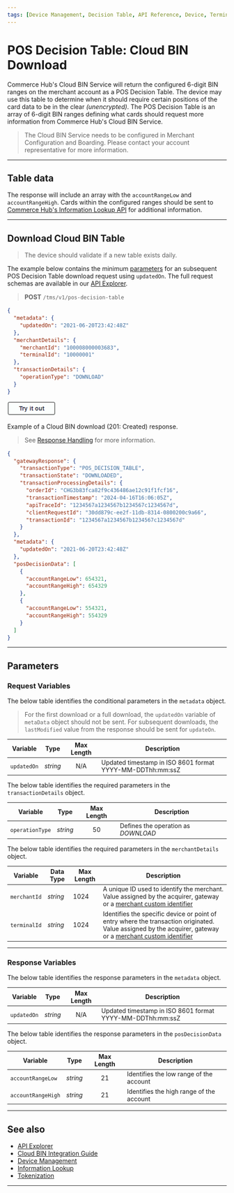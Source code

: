 ```yaml
---
tags: [Device Management, Decision Table, API Reference, Device, Terminal, Point of Sale]
---
```


# POS Decision Table: Cloud BIN Download

Commerce Hub's Cloud BIN Service will return the configured 6-digit BIN ranges on the merchant account as a POS Decision Table. The device may use this table to determine when it should require certain positions of the card data to be in the clear *(unencrypted)*. The POS Decision Table is an array of 6-digit BIN ranges defining what cards should request more information from Commerce Hub's Cloud BIN Service.

<!-- theme: info-->
> The Cloud BIN Service needs to be configured in Merchant Configuration and Boarding. Please contact your account representative for more information.

---

## Table data

The response will include an array with the `accountRangeLow` and `accountRangeHigh`. Cards within the configured ranges should be sent to [Commerce Hub's Information Lookup API](?path=docs/Resources/API-Documents/Payments_VAS/Information-Lookup.md#cloud-bin-request) for additional information.

---

## Download Cloud BIN Table

<!-- theme: caution --->
> The device should validate if a new table exists daily.

<!--
type: tab
titles: Request, Response
-->

The example below contains the minimum [parameters](#parameters) for an subsequent POS Decision Table download request using `updatedOn`. The full request schemas are available in our [API Explorer](../api/?type=post&path=/tms/v1/pos-decision-table).

<!-- theme: success -->
> **POST** `/tms/v1/pos-decision-table`

```json
{
  "metadata": {
    "updatedOn": "2021-06-20T23:42:48Z"
  },
  "merchantDetails": {
    "merchantId": "100008000003683",
    "terminalId": "10000001"
  },
  "transactionDetails": {
    "operationType": "DOWNLOAD"
  }
}
```

[![Try it out](../../../../assets/images/button.png)](../api/?type=post&path=/tms/v1/pos-decision-table)

<!--
type: tab
-->

Example of a Cloud BIN download (201: Created) response.

<!-- theme: info -->
> See [Response Handling](?path=docs/Resources/Guides/Response-Codes/Response-Handling.md) for more information.

```json
{
  "gatewayResponse": {
    "transactionType": "POS_DECISION_TABLE",
    "transactionState": "DOWNLOADED",
    "transactionProcessingDetails": {
      "orderId": "CHG3b83fca82f9c436486ae12c91f1fcf16",
      "transactionTimestamp": "2024-04-16T16:06:05Z",
      "apiTraceId": "1234567a1234567b1234567c1234567d",
      "clientRequestId": "30dd879c-ee2f-11db-8314-0800200c9a66",
      "transactionId": "1234567a1234567b1234567c1234567d"
    }
  },
  "metadata": {
    "updatedOn": "2021-06-20T23:42:48Z"
  },
  "posDecisionData": [
    {
      "accountRangeLow": 654321,
      "accountRangeHigh": 654329
    },
    {
      "accountRangeLow": 554321,
      "accountRangeHigh": 554329
    }
  ]
}
```

<!-- type: tab-end -->

---

## Parameters

### Request Variables

<!--
type: tab
titles: metadata, transactionDetails, merchantDetails
-->

The below table identifies the conditional parameters in the `metadata` object.

<!-- theme: info -->
> For the first download or a full download, the `updatedOn` variable of `metaData` object should not be sent. For subsequent downloads, the `lastModified` value from the response should be sent for `updateOn`.

| Variable | Type | Max Length | Description |
| ----- | :-----: | :-----: | ----- |
| `updatedOn` | *string* | N/A | Updated timestamp in ISO 8601 format YYYY-MM-DDThh:mm:ssZ |

<!--
type: tab
-->

The below table identifies the required parameters in the `transactionDetails` object.

| Variable | Type | Max Length | Description |
| ----- | :-----: | :-----: | ----- |
| `operationType` | *string* | 50 | Defines the operation as *DOWNLOAD* |

<!--
type: tab
-->

The below table identifies the required parameters in the `merchantDetails` object.

| Variable | Data Type| Max Length | Description |
| ----- | ----- | ----- | ----- |
|`merchantId` | *string* | 1024 | A unique ID used to identify the merchant. Value assigned by the acquirer, gateway or a [merchant custom identifier](?path=docs/Resources/Guides/BYOID.md) |
|`terminalId` | *string* | 1024 | Identifies the specific device or point of entry where the transaction originated. Value assigned by the acquirer, gateway or a [merchant custom identifier](?path=docs/Resources/Guides/BYOID.md) |

<!-- type: tab-end -->

---

### Response Variables

<!--
type: tab
titles: metadata, transactionDetails
-->

The below table identifies the response parameters in the `metadata` object.

| Variable | Type | Max Length | Description |
| ----- | :-----: | :-----: | ----- |
| `updatedOn` | *string* | N/A | Updated timestamp in ISO 8601 format YYYY-MM-DDThh:mm:ssZ |

<!--
type: tab
-->

The below table identifies the response parameters in the `posDecisionData` object.

| Variable | Type | Max Length | Description |
| ----- | :-----: | :-----: | ----- |
| `accountRangeLow` | *string* | 21 | Identifies the low range of the account |
| `accountRangeHigh` | *string* | 21 | Identifies the high range of the account |

<!-- type: tab-end -->

---

## See also

- [API Explorer](../api/?type=post&path=/tms/v1/pos-decision-table)
- [Cloud BIN Integration Guide](?path=docs/Resources/API-Documents/Device-Management/DT-Cloud-BIN-Guide.md)
- [Device Management](?path=docs/Resources/API-Documents/Device-Management/Device-Management.md)
- [Information Lookup](?path=docs/Resources/API-Documents/Payments_VAS/Information-Lookup.md)
- [Tokenization](?path=docs/Resources/API-Documents/Payments_VAS/Payment-Token.md)

---
